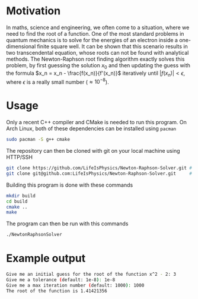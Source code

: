 # Motivation
In maths, science and engineering, we often come to a situation, where we need to find the root of a function.
One of the most standard problems in quantum mechanics is to solve for the energies of an electron 
inside a one-dimensional finite square well. It can be shown that this scenario results in two
transcendental equation, whose roots can not be found with analytical methods. The Newton-Raphson root finding
algorithm exactly solves this problem, by first guessing the solution $x_0$ and then updating the guess
with the formula $x_n = x_n - \frac{f(x_n)}{f'(x_n)}$ iteratively until $|f(x_n)| < \epsilon$, where 
$\epsilon$ is a really small number ($\approx 10^{-8}$).

# Usage
Only a recent C++ compiler and CMake is needed to run this program. On Arch Linux, both of these dependencies
can be installed using `pacman`
```bash
sudo pacman -S g++ cmake
```
The repository can then be cloned with git on your local machine using HTTP/SSH
```bash
git clone https://github.com/LifeIsPhysics/Newton-Raphson-Solver.git # HTTP OR
git clone git@github.com:LifeIsPhysics/Newton-Raphson-Solver.git     # SSH
```
Building this program is done with these commands
```bash
mkdir build
cd build
cmake ..
make
```
The program can then be run with this commands
```bash
./NewtonRaphsonSolver
```

# Example output
```bash
Give me an initial guess for the root of the function x^2 - 2: 3
Give me a tolerance (default: 1e-8): 1e-8
Give me a max iteration number (default: 1000): 1000
The root of the function is 1.41421356
```
